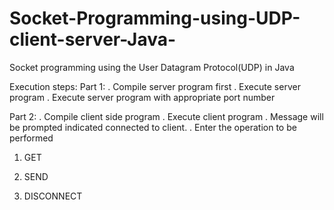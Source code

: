 # Socket-Programming-using-UDP-client-server-Java-
Socket programming using the User Datagram Protocol(UDP) in Java

Execution steps:
Part 1:
.	Compile server program first
.	Execute server program
.	Execute server program with appropriate port number

 Part 2:
. Compile client side program
. Execute client program
. Message will be prompted indicated connected to client.
. Enter the operation to be performed

1.	GET

2.	SEND

3.	DISCONNECT
